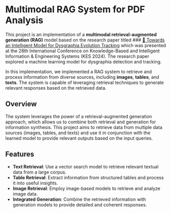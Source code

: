 # Multimodal RAG System for PDF Analysis
This project is an implementation of a **multimodal retrieval-augmented generation (RAG)** model based on the research paper titled  ### [🔗 Towards an Intelligent Model for Dysgraphia Evolution Tracking](https://hal.science/hal-04593939/) which was presented at the 28th International Conference on Knowledge-Based and Intelligent Information & Engineering Systems (KES 2024). The research paper explored a machine learning model for dysgraphia detection and tracking. 

In this implementation, we implemented a RAG system to retrieve and process information from diverse sources, including **images**, **tables**, and **texts**. The system is capable of leveraging retrieval techniques to generate relevant responses based on the retrieved data.

## Overview

The system leverages the power of a retrieval-augmented generation approach, which allows us to combine both retrieval and generation for information synthesis. This project aims to retrieve data from multiple data sources (images, tables, and texts) and use it in conjunction with the learned model to provide relevant outputs based on the input queries.

## Features

- **Text Retrieval**: Use a vector search model to retrieve relevant textual data from a large corpus.
- **Table Retrieval**: Extract information from structured tables and process it into useful insights.
- **Image Retrieval**: Employ image-based models to retrieve and analyze image data.
- **Integrated Generation**: Combine the retrieved information with generation models to provide detailed and coherent responses.
